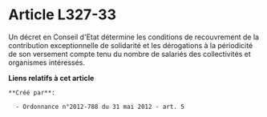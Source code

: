 # Article L327-33

Un décret en Conseil d'Etat détermine les conditions de recouvrement de la contribution exceptionnelle de solidarité et les
dérogations à la périodicité de son versement compte tenu du nombre de salariés des collectivités et organismes intéressés.

**Liens relatifs à cet article**

	**Créé par**:

	  - Ordonnance n°2012-788 du 31 mai 2012 - art. 5
